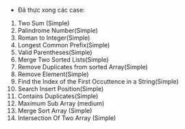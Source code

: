 - Đã thực xong các case:
 1. Two Sum (Simple)
 2. Palindrome Number(Simple)
 3. Roman to Integer(Simple)
 4. Longest Common Prefix(Simple)
 5. Valid Parentheses(Simple)
 6. Merge Two Sorted Lists(Simple)
 7. Remove Duplicates from sorted Array(Simple)
 8. Remove Element(Simple)
 9. Find the Index of the First Occuttence in a String(Simple)
 10. Search Insert Position(Simple)
 11. Contains Duplicates(Simple)
 12. Maximum Sub Array (medium)
 13. Merge Sort Array (Simple)
 14. Intersection Of Two Array (Simple)
